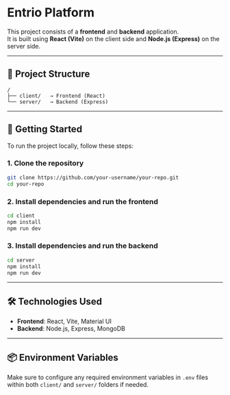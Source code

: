 # Entrio Platform

This project consists of a **frontend** and **backend** application.  
It is built using **React (Vite)** on the client side and **Node.js (Express)** on the server side.

---

## 📁 Project Structure

```
/
├── client/   → Frontend (React)
└── server/   → Backend (Express)
```

---

## 🚀 Getting Started

To run the project locally, follow these steps:

### 1. Clone the repository
```bash
git clone https://github.com/your-username/your-repo.git
cd your-repo
```

### 2. Install dependencies and run the **frontend**
```bash
cd client
npm install
npm run dev
```

### 3. Install dependencies and run the **backend**
```bash
cd server
npm install
npm run dev
```

---

## 🛠 Technologies Used

- **Frontend**: React, Vite, Material UI
- **Backend**: Node.js, Express, MongoDB

---

## 📦 Environment Variables

Make sure to configure any required environment variables in `.env` files within both `client/` and `server/` folders if needed.
